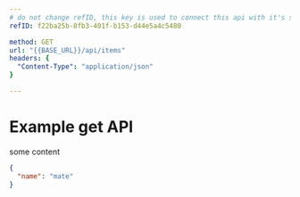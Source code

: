 ```yaml
---
# do not change refID, this key is used to connect this api with it's saved response
refID: f22ba25b-8fb3-401f-b153-d44e5a4c5480

method: GET
url: "{{BASE_URL}}/api/items"
headers: {
  "Content-Type": "application/json"
}

---
```


# Example get API
some content

```json
{
  "name": "mate"
}
```

